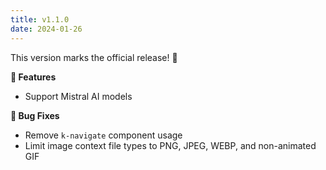 ```yaml
---
title: v1.1.0
date: 2024-01-26
---
```


This version marks the official release! 🎉

**🚀 Features**

- Support Mistral AI models

**🐞 Bug Fixes**

- Remove `k-navigate` component usage
- Limit image context file types to PNG, JPEG, WEBP, and non-animated GIF

